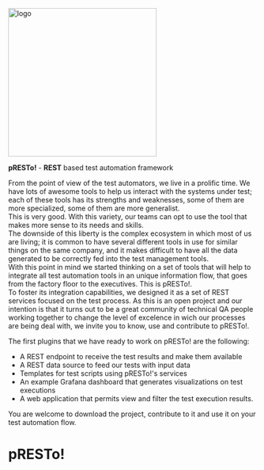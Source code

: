 <img src="https://user-images.githubusercontent.com/19194931/124039227-e5699f80-d9d8-11eb-824e-c7e895f16853.png" alt="logo" width="300"/>

<b>pRESTo!</b> - <b>REST</b> based test automation framework

From the point of view of the test automators, we live in a prolific time. We have lots of awesome tools to help us interact with the systems under test; each of these tools has its strengths and weaknesses, some of them are more specialized, some of them are more generalist.<br />
This is very good. With this variety, our teams can opt to use the tool that makes more sense to its needs and skills.<br />
The downside of this liberty is the complex ecosystem in which most of us are living; it is common to have several different tools in use for similar things on the same company, and it makes difficult to have all the data generated to be correctly fed into the test management tools.<br />
With this point in mind we started thinking on a set of tools that will help to integrate all test automation tools in an unique information flow, that goes from the factory floor to the executives.
This is pRESTo!. <br />
To foster its integration capabilities, we designed it as a set of REST services focused on the test process. As this is an open project and our intention is that it turns out to be a great community of technical QA people working together to change the level of excelence in wich our processes are being deal with, we invite you to know, use and contribute to pRESTo!.

The first plugins that we have ready to work on pRESTo! are the following:
<ul>
  <li>A REST endpoint to receive the test results and make them available </li>
  <li>A REST data source to feed our tests with input data</li>
  <li>Templates for test scripts using pRESTo!'s services</li>
  <li>An example Grafana dashboard that generates visualizations on test executions</li>
  <li>A web application that permits view and filter the test execution results.</li>
</ul>

You are welcome to download the project, contribute to it and use it on your test automation flow.

# pRESTo!
